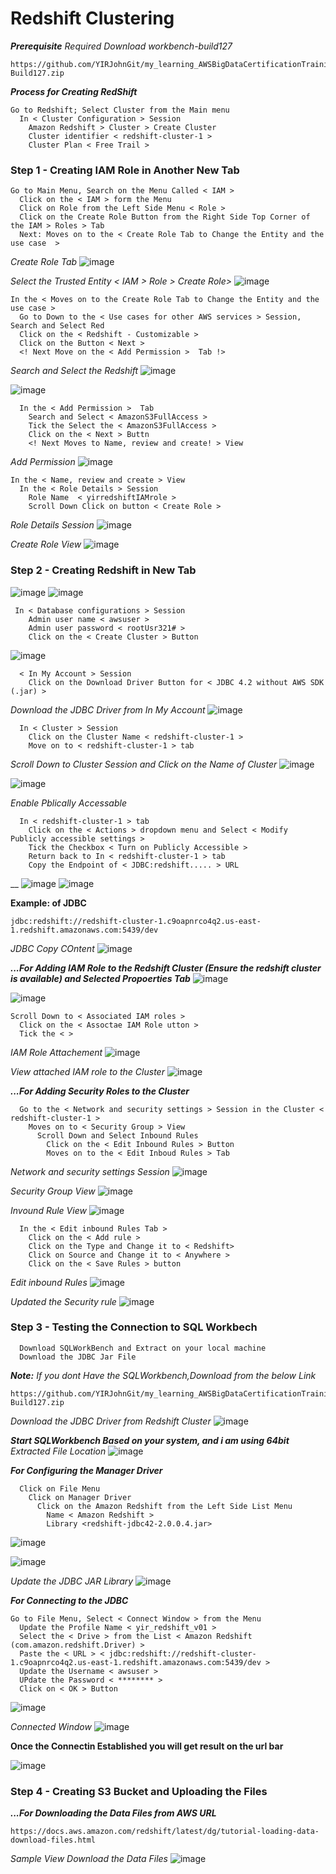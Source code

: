 # Redshift Clustering

***Prerequisite***
_Required Download workbench-build127_

```
https://github.com/YIRJohnGit/my_learning_AWSBigDataCertificationTraining/raw/main/Workbench-Build127.zip
```
***Process for Creating RedShift***
```
Go to Redshift; Select Cluster from the Main menu
  In < Cluster Configuration > Session
    Amazon Redshift > Cluster > Create Cluster
    Cluster identifier < redshift-cluster-1 >
    Cluster Plan < Free Trail > 
```

### Step 1 - Creating IAM Role in Another New Tab ###
```
Go to Main Menu, Search on the Menu Called < IAM >
  Click on the < IAM > form the Menu
  Click on Role from the Left Side Menu < Role >
  Click on the Create Role Button from the Right Side Top Corner of the IAM > Roles > Tab
  Next: Moves on to the < Create Role Tab to Change the Entity and the use case  >
```
_Create Role Tab_
![image](https://user-images.githubusercontent.com/111234771/200304014-b25912b0-736a-46cf-94b0-254d919245d5.png)

_Select the Trusted Entity < IAM > Role > Create Role>_
![image](https://user-images.githubusercontent.com/111234771/200304895-7c512acd-a304-4137-910a-aef19907a39a.png)


```
In the < Moves on to the Create Role Tab to Change the Entity and the use case >
  Go to Down to the < Use cases for other AWS services > Session, Search and Select Red
  Click on the < Redshift - Customizable >
  Click on the Button < Next >
  <! Next Move on the < Add Permission >  Tab !>
```
_Search and Select the Redshift_
![image](https://user-images.githubusercontent.com/111234771/200305321-4715076f-cdb4-4000-aaeb-60f061628105.png)

![image](https://user-images.githubusercontent.com/111234771/200305934-d95830d4-929f-4c97-a832-114ba17ea15e.png)

```
  In the < Add Permission >  Tab
    Search and Select < AmazonS3FullAccess >
    Tick the Select the < AmazonS3FullAccess >
    Click on the < Next > Buttn
    <! Next Moves to Name, review and create! > View
```
_Add Permission_
![image](https://user-images.githubusercontent.com/111234771/200306627-85b14eeb-2974-40da-8566-8289d137a24e.png)


```
In the < Name, review and create > View
  In the < Role Details > Session
    Role Name  < yirredshiftIAMrole >
    Scroll Down Click on button < Create Role >
```
_Role Details Session_
![image](https://user-images.githubusercontent.com/111234771/200307641-d18d4fbb-cd89-4c60-b17f-cf1de01f7084.png)

_Create Role View_
![image](https://user-images.githubusercontent.com/111234771/200307824-084250f5-a916-4345-a9b0-31cccda20130.png)



### Step 2 - Creating Redshift in New Tab ###

![image](https://user-images.githubusercontent.com/111234771/200163540-ee9b4b04-0ccc-434e-b83b-d844a5934233.png)
![image](https://user-images.githubusercontent.com/111234771/200163997-466379f8-5004-4614-82fd-db85689ead59.png)
```
 In < Database configurations > Session
    Admin user name < awsuser >
    Admin user password < rootUsr321# >
    Click on the < Create Cluster > Button
```
![image](https://user-images.githubusercontent.com/111234771/200164535-316d9a57-2ab7-4ee2-a0a4-1381312092e1.png)
```
  < In My Account > Session
    Click on the Download Driver Button for < JDBC 4.2 without AWS SDK (.jar) >
```
_Download the JDBC Driver from In My Account_ 
![image](https://user-images.githubusercontent.com/111234771/200164854-16801969-bcdd-40f6-b57f-9fa597fb75b6.png)

```
  In < Cluster > Session
    Click on the Cluster Name < redshift-cluster-1 >
    Move on to < redshift-cluster-1 > tab
```
_Scroll Down to Cluster Session and Click on the Name of Cluster_ 
![image](https://user-images.githubusercontent.com/111234771/200301367-32d7f50a-d743-4012-a505-bfae76305506.png)

![image](https://user-images.githubusercontent.com/111234771/200301567-2b15f8aa-7769-440d-8f36-1dd5326f339f.png)

_Enable Pblically Accessable_
```
  In < redshift-cluster-1 > tab
    Click on the < Actions > dropdown menu and Select < Modify Publicly accessible settings >
    Tick the Checkbox < Turn on Publicly Accessible > 
    Return back to In < redshift-cluster-1 > tab
    Copy the Endpoint of < JDBC:redshift..... > URL 
```
__
![image](https://user-images.githubusercontent.com/111234771/200302060-cdab8711-aac8-4869-8dbe-60d7f8c8970e.png)
![image](https://user-images.githubusercontent.com/111234771/200302440-190b7964-8a68-4147-bb29-41624f2d0b07.png)

__Example: of JDBC__
```
jdbc:redshift://redshift-cluster-1.c9oapnrco4q2.us-east-1.redshift.amazonaws.com:5439/dev
```
_JDBC Copy COntent_
![image](https://user-images.githubusercontent.com/111234771/200303009-3f275d91-3817-43b5-8512-2b8b74c9ce05.png)

***...For Adding IAM Role to the Redshift Cluster (Ensure the redshift cluster is available) and Selected Propoerties Tab***
![image](https://user-images.githubusercontent.com/111234771/200308880-9ba146b3-8774-4241-8577-34cf9112bf15.png)

![image](https://user-images.githubusercontent.com/111234771/200309024-03ecb60c-af11-404b-b3e5-570d6c95b105.png)

```
Scroll Down to < Associated IAM roles >
  Click on the < Assoctae IAM Role utton >
  Tick the < >
```
_IAM Role Attachement_
![image](https://user-images.githubusercontent.com/111234771/200309335-1a69395c-f670-4a92-bc98-50d51607de10.png)

_View attached IAM role to the Cluster_
![image](https://user-images.githubusercontent.com/111234771/200309618-6c50c7b9-e5db-42fa-976e-549ca59bca1f.png)

***...For Adding Security Roles to the Cluster***

```
  Go to the < Network and security settings > Session in the Cluster < redshift-cluster-1 >
    Moves on to < Security Group > View
      Scroll Down and Select Inbound Rules 
        Click on the < Edit Inbound Rules > Button 
        Moves on to the < Edit Inboud Rules > Tab
```
_Network and security settings Session_
![image](https://user-images.githubusercontent.com/111234771/200309950-a7f820c4-1c9c-4a09-b4d1-135405fe91e5.png)

_Security Group View_
![image](https://user-images.githubusercontent.com/111234771/200310378-733fe2c9-b1da-4595-8026-63dcfe762bb0.png)

_Invound Rule View_
![image](https://user-images.githubusercontent.com/111234771/200311221-6ffcf885-4c42-4250-9e21-c943ae186423.png)

```
  In the < Edit inbound Rules Tab >
    Click on the < Add rule >
    Click on the Type and Change it to < Redshift>
    Click on Source and Change it to < Anywhere >
    Click on the < Save Rules > button  
```

_Edit inbound Rules_
![image](https://user-images.githubusercontent.com/111234771/200311699-0dde871c-ca32-4905-b735-8dcd65bc5fa1.png)

_Updated the Security rule_
![image](https://user-images.githubusercontent.com/111234771/200312083-93d02b65-f986-4dde-bcac-e8e98803d938.png)


### Step 3 - Testing the Connection  to SQL Workbech ###
```
  Download SQLWorkBench and Extract on your local machine
  Download the JDBC Jar File
```

***Note:*** _If you dont Have the SQLWorkbench,Download from the below Link_
```
https://github.com/YIRJohnGit/my_learning_AWSBigDataCertificationTraining/raw/main/Workbench-Build127.zip
```
_Download the JDBC Driver from Redshift Cluster_
![image](https://user-images.githubusercontent.com/111234771/200316833-163bcb44-c829-4016-811f-37ebbe98d45c.png)

***Start SQLWorkbench Based on your system, and i am using 64bit***
_Extracted File Location_
![image](https://user-images.githubusercontent.com/111234771/200317549-4e5fc875-eec0-44bf-9a1d-0563b23fd7e6.png)

***For Configuring the Manager Driver***
```
  Click on File Menu
    Click on Manager Driver
      Click on the Amazon Redshift from the Left Side List Menu
        Name < Amazon Redshift >
        Library <redshift-jdbc42-2.0.0.4.jar>
```
![image](https://user-images.githubusercontent.com/111234771/200317870-9b6d196a-4f94-4d92-9c34-9ee61f087807.png)

![image](https://user-images.githubusercontent.com/111234771/200318121-1d39badf-abb5-4137-ba62-3410a13654ea.png)

_Update the JDBC JAR Library_
![image](https://user-images.githubusercontent.com/111234771/200318515-bd2fbc79-49e6-45a3-ae79-7dff6bd12c53.png)


***For Connecting to the JDBC***
```
Go to File Menu, Select < Connect Window > from the Menu
  Update the Profile Name < yir_redshift_v01 >
  Select the < Drive > from the List < Amazon Redshift (com.amazon.redshift.Driver) > 
  Paste the < URL > < jdbc:redshift://redshift-cluster-1.c9oapnrco4q2.us-east-1.redshift.amazonaws.com:5439/dev >
  Update the Username < awsuser >
  UPdate the Password < ******** >
  Click on < OK > Button 
```
![image](https://user-images.githubusercontent.com/111234771/200318622-dc27d95e-e746-4347-b605-1c40e2bad1d2.png)

_Connected Window_
![image](https://user-images.githubusercontent.com/111234771/200319103-ca9445e0-ae20-4596-bfb0-9e923e69642f.png)


__Once the Connectin Established you will get result on the url bar__

![image](https://user-images.githubusercontent.com/111234771/200322117-2bc2976e-ae76-4024-92fe-cccc04f59104.png)



### Step 4 - Creating S3 Bucket and Uploading the Files ###
***...For Downloading the Data Files from AWS URL***
```
https://docs.aws.amazon.com/redshift/latest/dg/tutorial-loading-data-download-files.html
```
_Sample View Download the Data Files_
![image](https://user-images.githubusercontent.com/111234771/200324206-2dc2d558-b962-4bea-bc07-312ce99d03d7.png)


